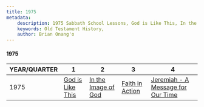 ```yaml
---
title: 1975
metadata:
    description: 1975 Sabbath School Lessons, God is Like This, In the Image of God, Faith in Action, Jeremiah - A Message for Our Time
    keywords: Old Testament History,
    author: Brian Onang'o
---
```


#### 1975

YEAR/QUARTER |   1  | 2| 3| 4
-------------|------------|---|--|---
1975   |  [God is Like This](/1971-1980/1975/quarter1) | [In the Image of God](/1971-1980/1975/quarter2) | [Faith in Action](/1971-1980/1975/quarter3) | [Jeremiah - A Message for Our Time](/1971-1980/1975/quarter4) |
 
